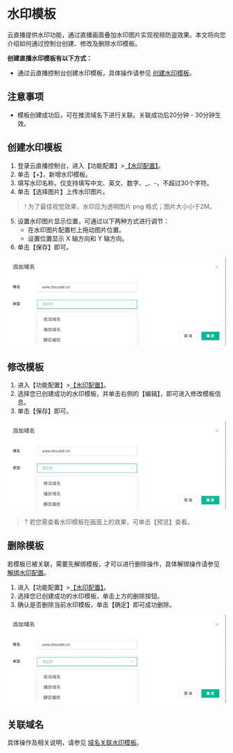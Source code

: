 # 水印模板

云直播提供水印功能，通过直播画面叠加水印图片实现视频防盗效果。本文将向您介绍如何通过控制台创建、修改及删除水印模板。

**创建直播水印模板有以下方式：**
- 通过云直播控制台创建水印模板，具体操作请参见 [创建水印模板](#Watermark)。


## 注意事项
- 模板创建成功后，可在推流域名下进行关联。关联成功后20分钟 - 30分钟生效。


<span id="Watermark"></span>
## 创建水印模板

1. 登录云直播控制台，进入【功能配置】>[【水印配置】]()。
2. 单击【+】，新增水印模板。
3. 填写水印名称，仅支持填写中文、英文、数字、_、-，不超过30个字符。
4. 单击【选择图片】上传水印图片。
>! 为了最佳视觉效果，水印应为透明图片 png 格式；图片大小小于2M。
5. 设置水印图片显示位置，可通过以下两种方式进行调节：
	- 在水印图片配置栏上拖动图片位置。
	- 设置位置显示 X 轴方向和 Y 轴方向。
6. 单击【保存】即可。

![](https://github.com/zhoudshu/documents/blob/main/images/cloudlive/cloudlive_03.png)


## 修改模板

1. 进入【功能配置】>[【水印配置】]()。
2. 选择您已创建成功的水印模板，并单击右侧的【编辑】，即可进入修改模板信息。
3. 单击【保存】即可。

![](https://github.com/zhoudshu/documents/blob/main/images/cloudlive/cloudlive_03.png)

>? 若您需查看水印模板在画面上的效果，可单击【预览】查看。


## 删除模板
若模板已被关联，需要先解绑模板，才可以进行删除操作，具体解绑操作请参见 [解绑水印配置]()。
1. 进入【功能配置】>[【水印配置】]()。
2. 选择您已创建成功的水印模板，单击上方的删除按钮。
3. 确认是否删除当前水印模板，单击【确定】即可成功删除。

![](https://github.com/zhoudshu/documents/blob/main/images/cloudlive/cloudlive_03.png)

## 关联域名

具体操作及相关说明，请参见 [域名关联水印模板]()。

